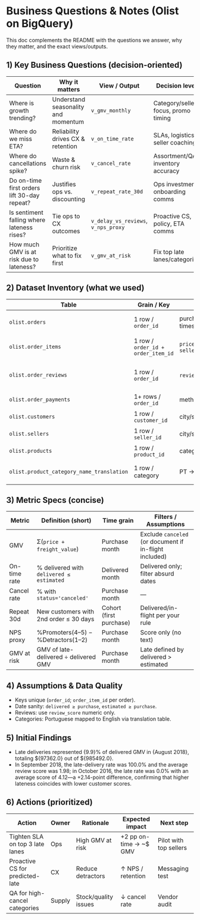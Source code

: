# Business Questions & Notes (Olist on BigQuery)

This doc complements the README with the questions we answer, why they matter, and the exact views/outputs.

## 1) Key Business Questions (decision-oriented)

| Question | Why it matters | View / Output | Decision lever |
|---|---|---|---|
| Where is growth trending? | Understand seasonality and momentum | `v_gmv_monthly` | Category/seller focus, promo timing |
| Where do we miss ETA? | Reliability drives CX & retention | `v_on_time_rate` | SLAs, logistics, seller coaching |
| Where do cancellations spike? | Waste & churn risk | `v_cancel_rate` | Assortment/QA, inventory accuracy |
| Do on-time first orders lift 30-day repeat? | Justifies ops vs. discounting | `v_repeat_rate_30d` | Ops investment, onboarding comms |
| Is sentiment falling where lateness rises? | Tie ops to CX outcomes | `v_delay_vs_reviews`, `v_nps_proxy` | Proactive CS, policy, ETA comms |
| How much GMV is at risk due to lateness? | Prioritize what to fix first | `v_gmv_at_risk` | Fix top late lanes/categories |



## 2) Dataset Inventory (what we used)

| Table | Grain / Key | What it contains | Notes |
|---|---|---|---|
| `olist.orders` | 1 row / `order_id` | purchase/approved/delivered/estimated timestamps, status, `customer_id` | Delivery timing, cancellations |
| `olist.order_items` | 1 row / `order_id + order_item_id` | `price`, `freight_value`, `product_id`, `seller_id` | GMV, category, seller |
| `olist.order_reviews` | 1 row / `order_id` | `review_score` (1–5) | We use score only (language-agnostic) |
| `olist.order_payments` | 1+ rows / `order_id` | method, installments, value | Optional detail |
| `olist.customers` | 1 row / `customer_id` | city/state | Cohorts, geo cuts |
| `olist.sellers` | 1 row / `seller_id` | city/state | Lane analysis |
| `olist.products` | 1 row / `product_id` | category (PT) | Join to translation |
| `olist.product_category_name_translation` | 1 row / category | PT → English | English labels in charts |

## 3) Metric Specs (concise)

| Metric | Definition (short) | Time grain | Filters / Assumptions |
|---|---|---|---|
| GMV | Σ(`price + freight_value`) | Purchase month | Exclude `canceled` (or document if in-flight included) |
| On-time rate | % delivered with `delivered ≤ estimated` | Delivered month | Delivered only; filter absurd dates |
| Cancel rate | % with `status='canceled'` | Purchase month | — |
| Repeat 30d | New customers with 2nd order ≤ 30 days | Cohort (first purchase) | Delivered/in-flight per your rule |
| NPS proxy | %Promoters(4–5) − %Detractors(1–2) | Purchase month | Score only (no text) |
| GMV at risk | GMV of late-delivered ÷ delivered GMV | Purchase month | Late defined by delivered > estimated |

## 4) Assumptions & Data Quality

- Keys unique (`order_id`; `order_item_id` per order).  
- Date sanity: `delivered ≥ purchase`, `estimated ≥ purchase`.  
- Reviews: use `review_score` numeric only.  
- Categories: Portuguese mapped to English via translation table.  

## 5) Initial Findings

- Late deliveries represented {9.9}% of delivered GMV in {August 2018}, totaling ${97362.0} out of ${985492.0}. 
- In September 2018, the late-delivery rate was 100.0% and the average review score was 1.98; in October 2016, the late rate was 0.0% with an average score of 4.12—a +2.14-point difference, confirming that higher lateness coincides with lower customer scores.

## 6) Actions (prioritized)

| Action | Owner | Rationale | Expected impact | Next step |
|---|---|---|---|---|
| Tighten SLA on top 3 late lanes | Ops | High GMV at risk | +2 pp on-time → ~$<est> GMV | Pilot with top sellers |
| Proactive CS for predicted-late | CX | Reduce detractors | ↑ NPS / retention | Messaging test |
| QA for high-cancel categories | Supply | Stock/quality issues | ↓ cancel rate | Vendor audit |
